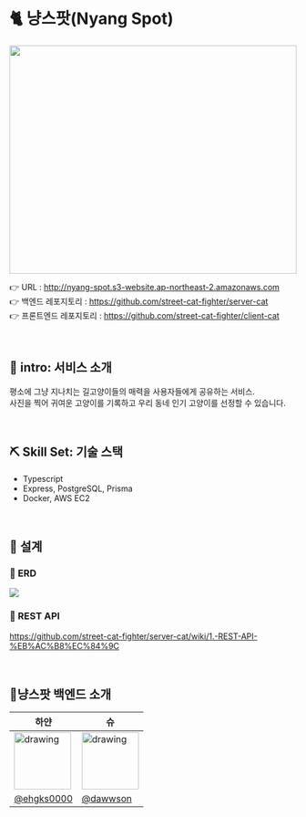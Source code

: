 # 🐈 냥스팟(Nyang Spot)

<img src="https://i.imgur.com/uBrgjuL.png" width="100%" height="400"/>

👉 URL : http://nyang-spot.s3-website.ap-northeast-2.amazonaws.com  
👉 백엔드 레포지토리 : https://github.com/street-cat-fighter/server-cat  
👉 프론트엔드 레포지토리 : https://github.com/street-cat-fighter/client-cat  

<br>

## 🚀 intro: 서비스 소개
평소에 그냥 지나치는 길고양이들의 매력을 사용자들에게 공유하는 서비스.  
사진을 찍어 귀여운 고양이를 기록하고 우리 동네 인기 고양이를 선정할 수 있습니다.  

<br>

## ⛏️ Skill Set: 기술 스택
- Typescript
- Express, PostgreSQL, Prisma
- Docker, AWS EC2

<br>

## 📝 설계
### 📣 ERD
![](https://i.imgur.com/YfWGiLb.png)

### 📣 REST API
https://github.com/street-cat-fighter/server-cat/wiki/1.-REST-API-%EB%AC%B8%EC%84%9C

<br>

## 🎈냥스팟 백엔드 소개
|하얀|슈|
|-----|-----|
|<img src="https://avatars.githubusercontent.com/u/50390565?v=4" alt="drawing" width="100"/>|<img src="https://i.imgur.com/Ge9LJu7.png" alt="drawing" width="100"/>|
|[@ehgks0000](https://github.com/ehgks0000)|[@dawwson](https://github.com/dawwson)|